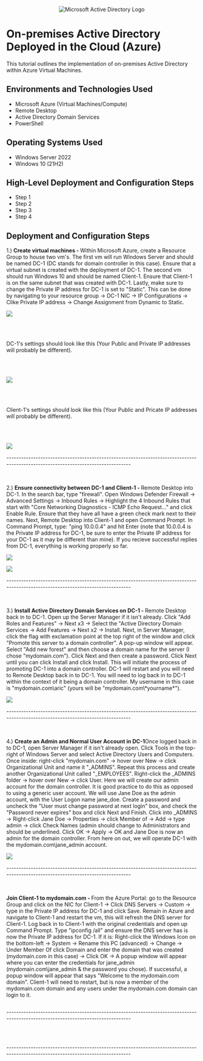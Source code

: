 <p align="center">
<img src="https://i.imgur.com/pU5A58S.png" alt="Microsoft Active Directory Logo"/>
</p>

<h1>On-premises Active Directory Deployed in the Cloud (Azure)</h1>
This tutorial outlines the implementation of on-premises Active Directory within Azure Virtual Machines.<br />

<h2>Environments and Technologies Used</h2>

- Microsoft Azure (Virtual Machines/Compute)
- Remote Desktop
- Active Directory Domain Services
- PowerShell

<h2>Operating Systems Used </h2>

- Windows Server 2022
- Windows 10 (21H2)

<h2>High-Level Deployment and Configuration Steps</h2>

- Step 1
- Step 2
- Step 3
- Step 4

<h2>Deployment and Configuration Steps</h2>

<p> 1.) <strong>Create virtual machines - </strong>Within Microsoft Azure, create a Resource Group to house two vm's. The first vm will run Windows Server and should be named DC-1 (DC stands for domain controller in this case). Ensure that a virtual subnet is created with the deployment of DC-1. The second vm should run Windows 10 and should be named Client-1. Ensure that Client-1 is on the same subnet that was created with DC-1. Lastly, make sure to change the Private IP address for DC-1 is set to "Static". This can be done by navigating to your resource group -> DC-1 NIC -> IP Configurations -> Clike Private IP address -> Change Assignment from Dynamic to Static.
</p>
<p>
<img src="https://i.imgur.com/f8hq6tQ.png" />
</p>
<br /><br />
<p>DC-1's settings should look like this (Your Public and Private IP addresses will probably be different).</p>
<br /><br />
<p>
<img src="https://i.imgur.com/f9AmTOv.png" />
</p>
<br /><br />
<p>Client-1's settings should look like this (Your Public and Pricate IP addresses will probably be different).</p>
<br /><br />
<p>
<p>
<img src="https://i.imgur.com/TITFM1z.png" />
</p>
<p>---------------------------------------------------------------------------------------------------------------------------------</p>
<br />

<p> 2.) <strong>Ensure connectivity between DC-1 and Client-1 - </strong> Remote Desktop into DC-1. In the search bar, type "firewall". Open Windows Defender Firewall -> Advanced Settings -> Inbound Rules -> Highlight the 4 Inbound Rules that start with "Core Networking Diagnostics - ICMP Echo Request..." and click Enable Rule. Ensure that they have all have a green check mark next to their names. Next, Remote Desktop into Client-1 and open Command Prompt. In Command Prompt, type: "ping 10.0.0.4" and hit Enter (note that 10.0.0.4 is the Private IP address for DC-1, be sure to enter the Private IP address for your DC-1 as it may be different than mine). If you recieve successful replies from DC-1, everything is working properly so far.
</p>
<img src="https://i.imgur.com/1T0Q0DV.png" />
<p>
</p>
<img src="https://i.imgur.com/TwlkSVT.png" />
<p>
</p>
<p>---------------------------------------------------------------------------------------------------------------------------------</p>
<br />

<p> 3.) <strong>Install Active Directory Domain Services on DC-1 - </strong>Remote Desktop back in to DC-1. Open up the Server Manager if it isn't already. Click "Add Roles and Features" -> Next x3 -> Select the "Active Directory Domain Services -> Add Features -> Next x2 -> Install. Next, in Server Manager, click the flag with exclamation point at the top right of the window and click "Promote this server to a domain controller". A pop-up window will appear. Select "Add new forest" and then choose a domain name for the server (I chose "mydomain.com"). Click Next and then create a password. Click Next until you can click Install and click Install. This will initiate the process of promoting DC-1 into a domain controller. DC-1 will restart and you will need to Remote Desktop back in to DC-1. You will need to log back in to DC-1 within the context of it being a domain controller. My username in this case is "mydomain.com\aric" (yours will be "mydomain.com\*yourname*").
</p>
<img src="https://i.imgur.com/4SG6A1B.png" />
<p>
</p>
<p>---------------------------------------------------------------------------------------------------------------------------------</p>
<br />

<p> 4.) <strong>Create an Admin and Normal User Account in DC-1</strong>Once logged back in to DC-1, open Server Manager if it isn't already open. Click Tools  in the top-right of Windows Server and select Active Directory Users and Computers. Once inside: right-click "mydomain.com" -> hover over New -> click Organizational Unit and name it "_ADMINS". Repeat this process and create another Organizational Unit called "_EMPLOYEES". Right-click the _ADMINS folder -> hover over New -> click User. Here we will create our admin account for the domain controller. It is good practice to do this as opposed to using a generic user account. We will use Jane Doe as the admin account, with the User Logon name jane_doe. Create a password and uncheck the "User must change password at next login" box, and check the "Password never expires" box and click Next and Finish. Click into _ADMINS -> Right-click Jane Doe -> Properties -> click Member of -> Add -> type admin -> click Check Names (admin should change to Administrators and should be underlined. Click OK -> Apply -> OK and Jane Doe is now an admin for the domain controller. From here on out, we will operate DC-1 with the mydomain.com\jane_admin account.
</p>
<img src="https://i.imgur.com/aTHP4rs.png" />
<p>
</p>
<p>---------------------------------------------------------------------------------------------------------------------------------</p>
<br />

<p> <strong>Join Client-1 to mydomain.com - </strong>From the Azure Portal: go to the Resource Group and click on the NIC for Client-1 -> Click DNS Servers -> Custom -> type in the Private IP address for DC-1 and click Save. Remain in Azure and navigate to Client-1 and restart the vm, this will refresh the DNS server for Client-1. Log back in to Client-1 with the original credentials and open up Command Prompt. Type "ipconfig /all" and ensure the DNS server has is now the Private IP address for DC-1. If it is: Right-click the Windows Icon on the bottom-left -> System -> Rename this PC (advanced) -> Change -> Under Member Of click Domain and enter the domain that was created (mydomain.com in this case) -> Click OK -> A popup window will appear where you can enter the credentials for jane_admin (mydomain.com\jane_admin & the password you chose). If successful, a popup window will appear that says "Welcome to the mydomain.com domain". Client-1 will need to restart, but is now a member of the mydomain.com domain and any users under the mydomain.com domain can login to it.
</p>
<img src="" />
<p>
</p>
<p>---------------------------------------------------------------------------------------------------------------------------------</p>
<br />

<p> <strong></strong>
</p>
<img src="" />
<p>
</p>
<p>---------------------------------------------------------------------------------------------------------------------------------</p>
<br />

